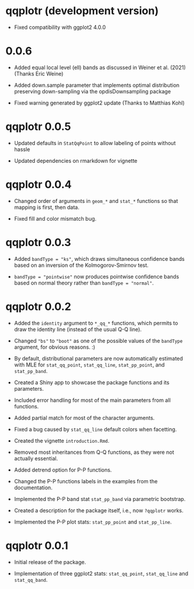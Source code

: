# qqplotr (development version)

* Fixed compatibility with ggplot2 4.0.0

# 0.0.6

* Added equal local level (ell) bands as discussed in Weiner et al. (2021) (Thanks Eric Weine)

* Added down.sample parameter that implements optimal distribution preserving down-sampling via the opdisDownsampling package

* Fixed warning generated by ggplot2 update (Thanks to Matthias Kohl)


# qqplotr 0.0.5

* Updated defaults in `StatQqPoint` to allow labeling of points without hassle

* Updated dependencies on rmarkdown for vignette

# qqplotr 0.0.4

* Changed order of arguments in `geom_*` and `stat_*` functions so that mapping is first, then data.

* Fixed fill and color mismatch bug.


# qqplotr 0.0.3

* Added `bandType = "ks"`, which draws simultaneous confidence bands based on an inversion of the Kolmogorov-Smirnov test.

* `bandType = "pointwise"` now produces pointwise confidence bands based on normal theory rather than `bandType = "normal"`.

# qqplotr 0.0.2

* Added the `identity` argument to `*_qq_*` functions, which permits to draw the
identity line (instead of the usual Q-Q line).

* Changed `"bs"` to `"boot"` as one of the possible values of the `bandType`
argument, for obvious reasons. :)

* By default, distributional parameters are now automatically estimated with MLE
for `stat_qq_point`, `stat_qq_line`, `stat_pp_point`, and `stat_pp_band`.

* Created a Shiny app to showcase the package functions and its parameters.

* Included error handling for most of the main parameters from all functions.

* Added partial match for most of the character arguments.

* Fixed a bug caused by `stat_qq_line` default colors when facetting.

* Created the vignette `introduction.Rmd`.

* Removed most inheritances from Q-Q functions, as they were not actually
essential.

* Added detrend option for P-P functions.

* Changed the P-P functions labels in the examples from the documentation.

* Implemented the P-P band stat `stat_pp_band` via parametric bootstrap.

* Created a description for the package itself, i.e., now `?qqplotr` works.

* Implemented the P-P plot stats: `stat_pp_point` and `stat_pp_line`.

# qqplotr 0.0.1

* Initial release of the package.

* Implementation of three ggplot2 stats: `stat_qq_point`, `stat_qq_line` and
`stat_qq_band`.
